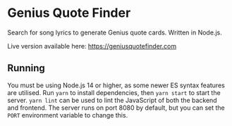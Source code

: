 # Genius Quote Finder
Search for song lyrics to generate Genius quote cards. Written in Node.js.

Live version available here: https://geniusquotefinder.com

## Running

You must be using Node.js 14 or higher, as some newer ES syntax features are utilised. Run `yarn` to install dependencies, then `yarn start` to start the server. `yarn lint` can be used to lint the JavaScript of both the backend and frontend. The server runs on port 8080 by default, but you can set the `PORT` environment variable to change this.